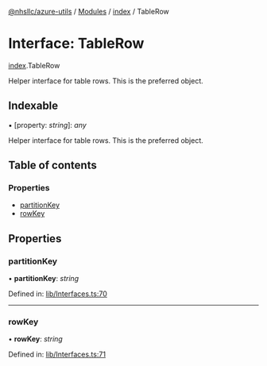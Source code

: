 [@nhsllc/azure-utils](../README.md) / [Modules](../modules.md) / [index](../modules/index.md) / TableRow

# Interface: TableRow

[index](../modules/index.md).TableRow

Helper interface for table rows. This is the preferred object.

## Indexable

▪ [property: *string*]: *any*

Helper interface for table rows. This is the preferred object.

## Table of contents

### Properties

- [partitionKey](index.tablerow.md#partitionkey)
- [rowKey](index.tablerow.md#rowkey)

## Properties

### partitionKey

• **partitionKey**: *string*

Defined in: [lib/Interfaces.ts:70](https://github.com/nhsllc/azure-utils/blob/bc78d50/lib/Interfaces.ts#L70)

___

### rowKey

• **rowKey**: *string*

Defined in: [lib/Interfaces.ts:71](https://github.com/nhsllc/azure-utils/blob/bc78d50/lib/Interfaces.ts#L71)
